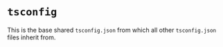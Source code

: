 # `tsconfig`

This is the base shared `tsconfig.json` from which all other `tsconfig.json`
files inherit from.
